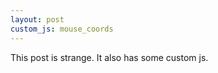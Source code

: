 ```yaml
---
layout: post
custom_js: mouse_coords
---
```


This post is strange. It also has some custom js.